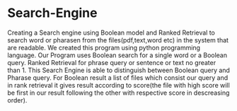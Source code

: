 # Search-Engine
Creating a Search engine using Boolean model and Ranked Retrieval to search word or pharasen from the files(pdf,text,word etc) in the system that are readable.
We created this program using python programming language.
Our Program uses Boolean search for a single word or a Boolean query.
Ranked Retrieval for phrase query or sentence or text no greater than 1.
This Search Engine is able to distinguish between Boolean query and Pharase query.
For Boolean result a list of files  which consist our query and in rank retrieval it gives result according to score(the file with high score will be first in our result following the other with respective score in descreasing order).

